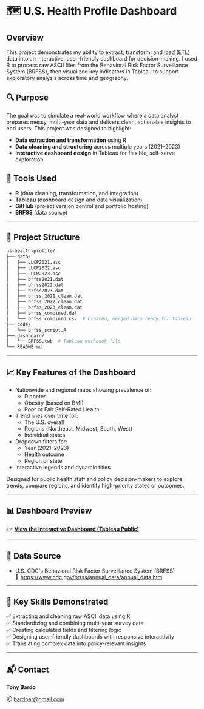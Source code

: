 # 🗺️ U.S. Health Profile Dashboard

## Overview

This project demonstrates my ability to extract, transform, and load (ETL) data into an interactive, user-friendly dashboard for decision-making. I used R to process raw ASCII files from the Behavioral Risk Factor Surveillance System (BRFSS), then visualized key indicators in Tableau to support exploratory analysis across time and geography.

## 🔍 Purpose

The goal was to simulate a real-world workflow where a data analyst prepares messy, multi-year data and delivers clean, actionable insights to end users. This project was designed to highlight:

- **Data extraction and transformation** using R
- **Data cleaning and structuring** across multiple years (2021–2023)
- **Interactive dashboard design** in Tableau for flexible, self-serve exploration

## 🧰 Tools Used

- **R** (data cleaning, transformation, and integration)
- **Tableau** (dashboard design and data visualization)
- **GitHub** (project version control and portfolio hosting)
- **BRFSS** (data source)

---

## 🧱 Project Structure

```bash
us-health-profile/
├── data/
│   ├── LLCP2021.asc
│   ├── LLCP2022.asc
│   ├── LLCP2023.asc
│   ├── brfss2021.dat
│   ├── brfss2022.dat
│   ├── brfss2023.dat
│   ├── brfss_2021_clean.dat
│   ├── brfss_2022_clean.dat
│   ├── brfss_2023_clean.dat
│   ├── brfss_combined.dat
│   └── brfss_combined.csv  # Cleaned, merged data ready for Tableau
├── code/
│   └── brfss_script.R
├── dashboard/
│   └── BRFSS.twb  # Tableau workbook file
└── README.md
```
---

## 📈 Key Features of the Dashboard

- Nationwide and regional maps showing prevalence of:
  - Diabetes
  - Obesity (based on BMI)
  - Poor or Fair Self-Rated Health
- Trend lines over time for:
  - The U.S. overall
  - Regions (Northeast, Midwest, South, West)
  - Individual states
- Dropdown filters for:
  - Year (2021–2023)
  - Health outcome
  - Region or state
- Interactive legends and dynamic titles

Designed for public health staff and policy decision-makers to explore trends, compare regions, and identify high-priority states or outcomes.

---

## 📊 Dashboard Preview

👉 **[View the Interactive Dashboard (Tableau Public)](https://public.tableau.com/app/profile/tony.bardo/viz/USHealthProfile/Dashboard1?publish=yes)**

---

## 🔄 Data Source

- U.S. CDC's Behavioral Risk Factor Surveillance System (BRFSS)  
  🔗 https://www.cdc.gov/brfss/annual_data/annual_data.htm

---

## 🧠 Key Skills Demonstrated

✅ Extracting and cleaning raw ASCII data using R  
✅ Standardizing and combining multi-year survey data  
✅ Creating calculated fields and filtering logic  
✅ Designing user-friendly dashboards with responsive interactivity  
✅ Translating complex data into policy-relevant insights

---

## 📬 Contact

**Tony Bardo**  

📫 bardoar@gmail.com  

